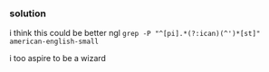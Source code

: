 ### solution

i think this could be better ngl
`grep -P "^[pi].*(?:ican)(^')*[st]" american-english-small`

i too aspire to be a wizard